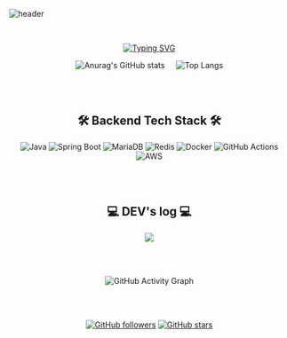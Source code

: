 <!-- 제목 및 소개 -->
![header](https://capsule-render.vercel.app/api?type=cylinder&color=0:87CEEB,100:0075F2&height=200&section=header&text=Welcome%20to%20EunSun's%20GitHub&fontSize=50&animation=fadeIn)

<div align="center">

  <br>

[![Typing SVG](https://readme-typing-svg.demolab.com?font=Fira+Code&weight=500&size=30&duration=4000&pause=200&color=6994CDEE&center=true&vCenter=true&multiline=true&repeat=true&width=1000&height=150&lines=Hi,+I'm+EunSun+👋;Future+backend+developer+💻;Let's+code+and+grow+together!+🚀)](https://git.io/typing-svg)
  <br>

  <!-- stats 및 언어 사용 비율 -->
<div style="display: flex; justify-content: center; align-items: center; gap: 20px;">
  <img src="https://github-readme-stats.vercel.app/api?username=ESJung95&show_icons=true&theme=swift" alt="Anurag's GitHub stats" />
  <img src="https://github-readme-stats.vercel.app/api/top-langs/?username=ESJung95&layout=compact&theme=swift" alt="Top Langs" />
</div>

  <br><br>

  <!-- 기술 스택 -->
  <h2>🛠️ Backend Tech Stack 🛠️</h2>
  <p>
    <img src="https://img.shields.io/badge/java-007396?style=flat-square&logo=java&logoColor=white" alt="Java">
    <img src="https://img.shields.io/badge/springboot-6DB33F?style=flat-square&logo=springboot&logoColor=white" alt="Spring Boot">
    <img src="https://img.shields.io/badge/mariaDB-003545?style=flat-square&logo=mariaDB&logoColor=white" alt="MariaDB">
    <img src="https://img.shields.io/badge/Redis-DC382D?style=flat-square&logo=Redis&logoColor=white" alt="Redis">
    <img src="https://img.shields.io/badge/docker-2496ED?style=flat-square&logo=docker&logoColor=white" alt="Docker">
    <img src="https://img.shields.io/badge/Github%20Actions-2088FF?style=flat-square&logo=github-actions&logoColor=white" alt="GitHub Actions">
    <img src="https://img.shields.io/badge/AWS-232F3E?style=flat-square&logo=amazonwebservices&logoColor=white" alt="AWS">
  </p>

  <br><br>

  <!-- 기술 블로그 -->
  <h2>💻 DEV's log 💻</h2>
  <p>
    <a href="https://velog.io/@dreamer_2023/posts">
      <img src="https://img.shields.io/badge/Velog-20c997?style=for-the-badge&logo=Vimeo&logoColor=white"> 
    </a>
  </p>

  <br><br>

  <!-- 커밋 그래프 -->
  ![GitHub Activity Graph](https://github-readme-activity-graph.vercel.app/graph?username=ESJung95&theme=react-dark&bg_color=20232a&hide_border=true)

  <br><br>

  <!-- 뱃지 -->
  [![GitHub followers](https://img.shields.io/github/followers/ESJung95?style=social)](https://github.com/ESJung95?tab=followers)
  [![GitHub stars](https://img.shields.io/github/stars/ESJung95?style=social)](https://github.com/ESJung95?tab=repositories)

</div>
